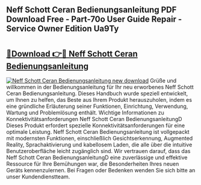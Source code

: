 ## Neff Schott Ceran Bedienungsanleitung PDF Download Free - Part-70o User Guide Repair - Service Owner Edition Ua9Ty

# <h2><a href="http://df5t00w.blite.top/?on=Neff+Schott+Ceran+Bedienungsanleitung">🔗Download 👉🔴 Neff Schott Ceran Bedienungsanleitung</a></h2>

[![Neff Schott Ceran Bedienungsanleitung new download](https://i.imgur.com/lujVjoI.png)](http://df5t00w.blite.top/?on=Neff+Schott+Ceran+Bedienungsanleitung)
Grüße und willkommen in der Bedienungsanleitung für Ihr neu erworbenes Neff Schott Ceran Bedienungsanleitung. Dieses Handbuch wurde speziell entwickelt, um Ihnen zu helfen, das Beste aus Ihrem Produkt herauszuholen, indem es eine gründliche Erläuterung seiner Funktionen, Einrichtung, Verwendung, Wartung und Problemlösung enthält. Wichtige Informationen zu Konnektivitätsanforderungen Neff Schott Ceran BedienungsanleitungD Dieses Produkt erfordert spezielle Konnektivitätsanforderungen für eine optimale Leistung. Neff Schott Ceran Bedienungsanleitung ist vollgepackt mit modernsten Funktionen, einschließlich Gesichtserkennung, Augmented Reality, Sprachaktivierung und kabellosem Laden, die alle über die intuitive Benutzeroberfläche leicht zugänglich sind. Wir vertrauen darauf, dass das Neff Schott Ceran BedienungsanleitungD eine zuverlässige und effektive Ressource für Ihre Bemühungen war, die Besonderheiten Ihres neuen Geräts kennenzulernen. Bei Fragen oder Bedenken wenden Sie sich bitte an unser Kundendienstteam.
